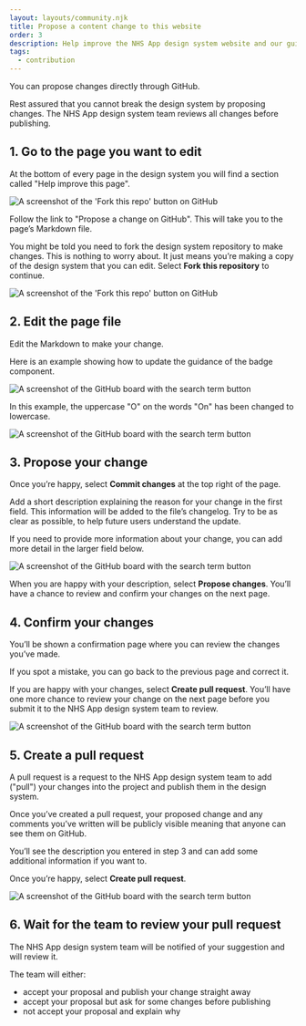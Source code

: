 ```yaml
---
layout: layouts/community.njk
title: Propose a content change to this website
order: 3
description: Help improve the NHS App design system website and our guidance by suggesting content edits or amends.
tags:
  - contribution
---
```


You can propose changes directly through GitHub.

<div class="nhsuk-inset-text nhsuk-u-margin-top-0">
  <p>Rest assured that you cannot break the design system by proposing changes. The NHS App design system team reviews all changes before publishing.</p>
</div>

## 1. Go to the page you want to edit

At the bottom of every page in the design system you will find a section called "Help improve this page".

![A screenshot of the 'Fork this repo' button on GitHub](/assets/images/propose-change-link.png)

Follow the link to "Propose a change on GitHub". This will take you to the page’s Markdown file.

You might be told you need to fork the design system repository to make changes. This is nothing to worry about. It just means you’re making a copy of the design system that you can edit. Select **Fork this repository** to continue.

![A screenshot of the 'Fork this repo' button on GitHub](/assets/images/propose-change-fork.png)

## 2. Edit the page file

Edit the Markdown to make your change.

Here is an example showing how to update the guidance of the badge component.

![A screenshot of the GitHub board with the search term button](/assets/images/propose-change-file.png)

In this example, the uppercase "O" on the words "On" has been changed to lowercase.

![A screenshot of the GitHub board with the search term button](/assets/images/propose-change-edit.png)

## 3. Propose your change

Once you’re happy, select **Commit changes** at the top right of the page.

Add a short description explaining the reason for your change in the first field. This information will be added to the file’s changelog. Try to be as clear as possible, to help future users understand the update.

If you need to provide more information about your change, you can add more detail in the larger field below.

![A screenshot of the GitHub board with the search term button](/assets/images/propose-change-message.png)

When you are happy with your description, select **Propose changes**. You’ll have a chance to review and confirm your changes on the next page.

## 4. Confirm your changes

You’ll be shown a confirmation page where you can review the changes you’ve made.

If you spot a mistake, you can go back to the previous page and correct it.

If you are happy with your changes, select **Create pull request**. You’ll have one more chance to review your change on the next page before you submit it to the NHS App design system team to review.

![A screenshot of the GitHub board with the search term button](/assets/images/propose-change-confirm.png)

## 5. Create a pull request

A pull request is a request to the NHS App design system team to add ("pull") your changes into the project and publish them in the design system.

Once you’ve created a pull request, your proposed change and any comments you’ve written will be publicly visible meaning that anyone can see them on GitHub.

You’ll see the description you entered in step 3 and can add some additional information if you want to.

Once you’re happy, select **Create pull request**.

![A screenshot of the GitHub board with the search term button](/assets/images/propose-change-request.png)

## 6. Wait for the team to review your pull request

The NHS App design system team will be notified of your suggestion and will review it.

The team will either:

- accept your proposal and publish your change straight away
- accept your proposal but ask for some changes before publishing
- not accept your proposal and explain why
